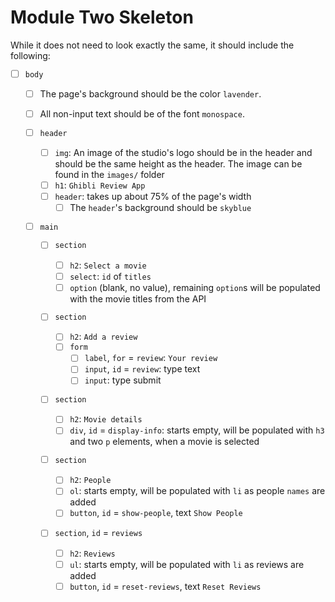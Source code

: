 # Module Two Skeleton

While it does not need to look exactly the same, it should include the following:

- [ ] `body`

  - [ ] The page's background should be the color `lavender`.
  - [ ] All non-input text should be of the font `monospace`.

  - [ ] `header`

    - [ ] `img`: An image of the studio's logo should be in the header and should be the same height as the header. The image can be found in the `images/` folder
    - [ ] `h1`: `Ghibli Review App`
    - [ ] `header`: takes up about 75% of the page's width
      - [ ] The `header`'s background should be `skyblue`

  - [ ] `main`

    - [ ] `section`

      - [ ] `h2`: `Select a movie`
      - [ ] `select`: `id` of `titles`
      - [ ] `option` (blank, no value), remaining `option`s will be populated with the movie titles from the API

    - [ ] `section`
      - [ ] `h2`: `Add a review`
      - [ ] `form`
        - [ ] `label`, `for` = `review`: `Your review`
        - [ ] `input`, `id` = `review`: type text
        - [ ] `input`: type submit
    - [ ] `section`
      - [ ] `h2`: `Movie details`
      - [ ] `div`, `id` = `display-info`: starts empty, will be populated with `h3` and two `p` elements, when a movie is selected
    - [ ] `section`
      - [ ] `h2`: `People`
      - [ ] `ol`: starts empty, will be populated with `li` as people `names` are added
      - [ ] `button`, `id` = `show-people`, text `Show People`
    - [ ] `section`, `id` = `reviews`
      - [ ] `h2`: `Reviews`
      - [ ] `ul`: starts empty, will be populated with `li` as reviews are added
      - [ ] `button`, `id` = `reset-reviews`, text `Reset Reviews`
